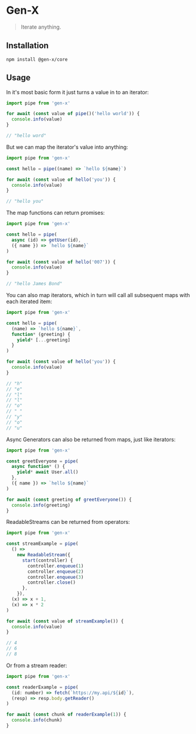 # Gen-X

> Iterate anything.

## Installation

```
npm install @gen-x/core
```

## Usage

In it's most basic form it just turns a value in to an iterator:

```javascript
import pipe from 'gen-x'

for await (const value of pipe()('hello world')) {
  console.info(value)
}

// "hello word"
```

But we can map the iterator's value into anything:

```javascript
import pipe from 'gen-x'

const hello = pipe((name) => `hello ${name}`)

for await (const value of hello('you')) {
  console.info(value)
}

// "hello you"
```

The map functions can return promises:

```javascript
import pipe from 'gen-x'

const hello = pipe(
  async (id) => getUser(id),
  ({ name }) => `hello ${name}`
)

for await (const value of hello('007')) {
  console.info(value)
}

// "hello James Bond"
```

You can also map iterators, which in turn will call all subsequent maps with each iterated item:

```javascript
import pipe from 'gen-x'

const hello = pipe(
  (name) => `hello ${name}`,
  function* (greeting) {
    yield* [...greeting]
  }
)

for await (const value of hello('you')) {
  console.info(value)
}

// "h"
// "e"
// "l"
// "l"
// "o"
// " "
// "y"
// "o"
// "u"
```

Async Generators can also be returned from maps, just like iterators:

```javascript
import pipe from 'gen-x'

const greetEveryone = pipe(
  async function* () {
    yield* await User.all()
  },
  ({ name }) => `hello ${name}`
)

for await (const greeting of greetEveryone()) {
  console.info(greeting)
}
```

ReadableStreams can be returned from operators:

```javascript
import pipe from 'gen-x'

const streamExample = pipe(
  () =>
    new ReadableStream({
      start(controller) {
        controller.enqueue(1)
        controller.enqueue(2)
        controller.enqueue(3)
        controller.close()
      },
    }),
  (x) => x + 1,
  (x) => x * 2
)

for await (const value of streamExample()) {
  console.info(value)
}

// 4
// 6
// 8
```

Or from a stream reader:

```javascript
import pipe from 'gen-x'

const readerExample = pipe(
  (id: number) => fetch(`https://my.api/${id}`),
  (resp) => resp.body.getReader()
)

for await (const chunk of readerExample(1)) {
  console.info(chunk)
}
```

